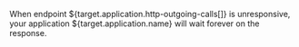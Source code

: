 When endpoint ${target.application.http-outgoing-calls[]} is unresponsive, your application ${target.application.name} will wait forever on the response.
